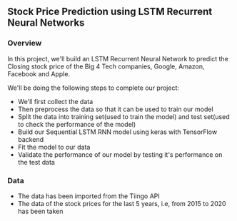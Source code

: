 ## Stock Price Prediction using LSTM Recurrent Neural Networks
### Overview
In this project, we'll build an LSTM Recurrent Neural Network to predict the Closing stock price of the Big 4 Tech companies, 
Google, Amazon, Facebook and Apple.

We'll be doing the following steps to complete our project:
- We'll first collect the data 
- Then preprocess the data so that it can be used to train our model
- Split the data into training set(used to train the model) and test set(used to check the performance of the model)
- Build our Sequential LSTM RNN model using keras with TensorFlow backend
- Fit the model to our data
- Validate the performance of our model by testing it's performance on the test data

### Data
- The data has been imported from the Tiingo API
- The data of the stock prices for the last 5 years, i.e, from 2015 to 2020 has been taken 

